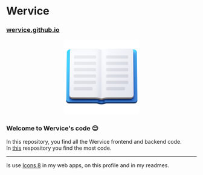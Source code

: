 # Wervice
### [wervice.github.io](https://wervice.github.io)

<div align=center><img src="./3d-fluency-open-book.png" width="200"></div>
<h3>Welcome to Wervice's code 😊</h3>  
In this repository, you find all the Wervice frontend and backend code.
<br>
In <a href="https://github.com/Wervice/wervice.github.io">this</a> respository you find the most code.
<hr>
Is use <a href="https://icons8.com/">Icons 8</a> in my web apps, on this profile and in my readmes.
